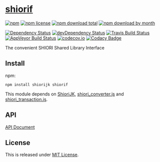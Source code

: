 # [shiorif](https://github.com/Ikagaka/shiorif)

[![npm](https://img.shields.io/npm/v/shiorif.svg)](https://www.npmjs.com/package/shiorif)
[![npm license](https://img.shields.io/npm/l/shiorif.svg)](https://www.npmjs.com/package/shiorif)
[![npm download total](https://img.shields.io/npm/dt/shiorif.svg)](https://www.npmjs.com/package/shiorif)
[![npm download by month](https://img.shields.io/npm/dm/shiorif.svg)](https://www.npmjs.com/package/shiorif)

[![Dependency Status](https://david-dm.org/Ikagaka/shiorif/status.svg)](https://david-dm.org/Ikagaka/shiorif)
[![devDependency Status](https://david-dm.org/Ikagaka/shiorif/dev-status.svg)](https://david-dm.org/Ikagaka/shiorif?type=dev)
[![Travis Build Status](https://travis-ci.org/Ikagaka/shiorif.svg?branch=master)](https://travis-ci.org/Ikagaka/shiorif)
[![AppVeyor Build Status](https://ci.appveyor.com/api/projects/status/github/Ikagaka/shiorif?svg=true&branch=master)](https://ci.appveyor.com/project/Narazaka/shiorif)
[![codecov.io](https://codecov.io/github/Ikagaka/shiorif/coverage.svg?branch=master)](https://codecov.io/github/Ikagaka/shiorif?branch=master)
[![Codacy Badge](https://api.codacy.com/project/badge/Grade/7db6b8203a3a45819b1efb7086461115)](https://www.codacy.com/app/narazaka/shiorif?utm_source=github.com&amp;utm_medium=referral&amp;utm_content=Ikagaka/shiorif&amp;utm_campaign=Badge_Grade)

The convenient SHIORI Shared Library Interface

## Install

npm:
```
npm install shiorijk shiorif
```

This module depends on [ShioriJK](https://github.com/Narazaka/shiorijk), [shiori_converter.js](https://github.com/Narazaka/shiori_converter.js) and [shiori_transaction.js](https://github.com/Narazaka/shiori_transaction.js).

## API

[API Document](https://ikagaka.github.io/shiorif/)

## License

This is released under [MIT License](http://narazaka.net/license/MIT?2016).
